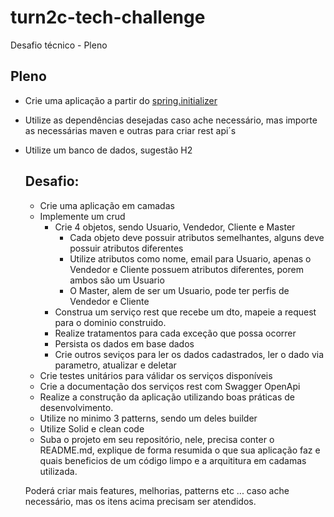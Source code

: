 # turn2c-tech-challenge

Desafio técnico - Pleno
## Pleno
* Crie uma aplicação a partir do <a href="https://start.spring.io/">spring.initializer</a>
* Utilize as dependências desejadas caso ache necessário, mas importe as necessárias maven e outras para criar rest api´s
* Utilize um banco de dados, sugestão H2
  ## Desafio:
    * Crie uma aplicação em camadas
    * Implemente um crud
        * Crie 4 objetos, sendo Usuario, Vendedor, Cliente e Master
            * Cada objeto deve possuir atributos semelhantes, alguns deve possuir atributos diferentes
            * Utilize atributos como nome, email para Usuario, apenas o Vendedor e Cliente possuem atributos diferentes, porem ambos são um Usuario
            * O Master, alem de ser um Usuario, pode ter perfis de Vendedor e Cliente
        * Construa um serviço rest que recebe um dto, mapeie a request para o dominio construido.
        * Realize tratamentos para cada exceção que possa ocorrer
        * Persista os dados em base dados
        * Crie outros seviços para ler os dados cadastrados, ler o dado via parametro, atualizar e deletar
    * Crie testes unitários para válidar os serviços disponíveis
    * Crie a documentação dos serviços rest com Swagger OpenApi
    * Realize a construção da aplicação utilizando boas práticas de desenvolvimento.
    * Utilize no minimo 3 patterns, sendo um deles builder
    * Utilize Solid e clean code
    * Suba o projeto em seu repositório, nele, precisa conter o README.md,
        explique de forma resumida o que sua aplicação faz e quais beneficios de um código limpo e a arquititura em cadamas utilizada.

    Poderá criar mais features, melhorias, patterns etc ... caso ache necessário, mas os itens acima precisam ser atendidos.
